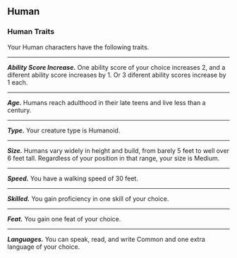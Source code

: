 ## Human


### Human Traits
Your Human characters have the following traits.
___
***Ability Score Increase.***
One ability score of your choice increases 2, and a diferent ability score increases by 1. Or 3 diferent ability scores increase by 1 each.
___
***Age.***
Humans reach adulthood in their late teens and live less than a century.
___
***Type.***
Your creature type is Humanoid.
___
***Size.***
Humans vary widely in height and build, from barely 5 feet to well over 6 feet tall. Regardless of your position in that range,  your size is Medium.
___
***Speed.***
You have a walking speed of 30 feet.
___
***Skilled.***
You gain proficiency in one skill of your choice.
___
***Feat.***
You gain one feat of your choice.
___
***Languages.***
You can speak, read, and write Common and one extra language of your choice.